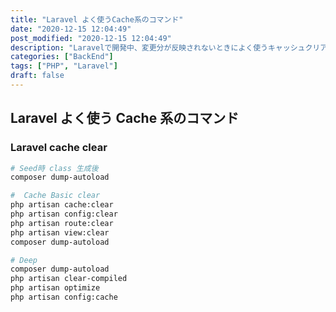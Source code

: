 ```yaml
---
title: "Laravel よく使うCache系のコマンド"
date: "2020-12-15 12:04:49"
post_modified: "2020-12-15 12:04:49"
description: "Laravelで開発中、変更分が反映されないときによく使うキャッシュクリア"
categories: ["BackEnd"]
tags: ["PHP", "Laravel"]
draft: false
---
```


## Laravel よく使う Cache 系のコマンド

### Laravel cache clear

```bash
# Seed時 class 生成後
composer dump-autoload

#  Cache Basic clear
php artisan cache:clear
php artisan config:clear
php artisan route:clear
php artisan view:clear
composer dump-autoload

# Deep
composer dump-autoload
php artisan clear-compiled
php artisan optimize
php artisan config:cache
```
